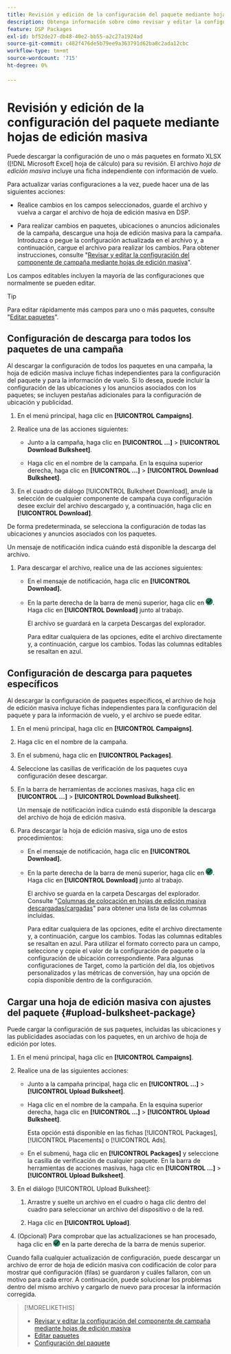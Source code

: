 ```yaml
---
title: Revisión y edición de la configuración del paquete mediante hojas de edición masiva
description: Obtenga información sobre cómo revisar y editar la configuración clave del paquete de forma masiva mediante hojas de cálculo.
feature: DSP Packages
exl-id: bf52de27-db48-40e2-bb55-a2c27a1924ad
source-git-commit: c482f476de5b79ee9a363791d62ba8c2ada12cbc
workflow-type: tm+mt
source-wordcount: '715'
ht-degree: 0%

---
```


# Revisión y edición de la configuración del paquete mediante hojas de edición masiva

Puede descargar la configuración de uno o más paquetes en formato XLSX ([!DNL Microsoft Excel] hoja de cálculo) para su revisión. El archivo *hoja de edición masiva* incluye una ficha independiente con información de vuelo.

Para actualizar varias configuraciones a la vez, puede hacer una de las siguientes acciones:

* Realice cambios en los campos seleccionados, guarde el archivo y vuelva a cargar el archivo de hoja de edición masiva en DSP.

* Para realizar cambios en paquetes, ubicaciones o anuncios adicionales de la campaña, descargue una hoja de edición masiva para la campaña. Introduzca o pegue la configuración actualizada en el archivo y, a continuación, cargue el archivo para realizar los cambios. Para obtener instrucciones, consulte &quot;[Revisar y editar la configuración del componente de campaña mediante hojas de edición masiva](/help/dsp/campaign-management/campaign-components-review-edit.md)&quot;.

Los campos editables incluyen la mayoría de las configuraciones que normalmente se pueden editar.

>[!TIP]
>
>Para editar rápidamente más campos para uno o más paquetes, consulte &quot;[Editar paquetes](/help/dsp/campaign-management/packages/package-edit.md)&quot;.

## Configuración de descarga para todos los paquetes de una campaña

Al descargar la configuración de todos los paquetes en una campaña, la hoja de edición masiva incluye fichas independientes para la configuración del paquete y para la información de vuelo. Si lo desea, puede incluir la configuración de las ubicaciones y los anuncios asociados con los paquetes; se incluyen pestañas adicionales para la configuración de ubicación y publicidad.

1. En el menú principal, haga clic en **[!UICONTROL Campaigns]**.

1. Realice una de las acciones siguientes:

   * Junto a la campaña, haga clic en **[!UICONTROL ...]** > **[!UICONTROL Download Bulksheet]**.

   * Haga clic en el nombre de la campaña. En la esquina superior derecha, haga clic en **[!UICONTROL ...]** > **[!UICONTROL Download Bulksheet]**.

1. En el cuadro de diálogo [!UICONTROL Bulksheet Download], anule la selección de cualquier componente de campaña cuya configuración desee excluir del archivo descargado y, a continuación, haga clic en **[!UICONTROL Download]**.

De forma predeterminada, se selecciona la configuración de todas las ubicaciones y anuncios asociados con los paquetes.

Un mensaje de notificación indica cuándo está disponible la descarga del archivo.

1. Para descargar el archivo, realice una de las acciones siguientes:

   * En el mensaje de notificación, haga clic en **[!UICONTROL Download].**

   * En la parte derecha de la barra de menú superior, haga clic en ![Trabajos](/help/dsp/assets/downloads.png). Haga clic en **[!UICONTROL Download]** junto al trabajo.

     El archivo se guardará en la carpeta Descargas del explorador.<!-- See "[Placement Columns in Downloaded/Uploaded Spreadsheets](#qa-sheet-columns)" for a list of the included columns. -->

     Para editar cualquiera de las opciones, edite el archivo directamente y, a continuación, cargue los cambios. Todas las columnas editables se resaltan en azul.

## Configuración de descarga para paquetes específicos

Al descargar la configuración de paquetes específicos, el archivo de hoja de edición masiva incluye fichas independientes para la configuración del paquete y para la información de vuelo, y el archivo se puede editar.

1. En el menú principal, haga clic en **[!UICONTROL Campaigns]**.

1. Haga clic en el nombre de la campaña.

1. En el submenú, haga clic en **[!UICONTROL Packages]**.

1. Seleccione las casillas de verificación de los paquetes cuya configuración desee descargar.

1. En la barra de herramientas de acciones masivas, haga clic en **[!UICONTROL ...]** > **[!UICONTROL Download Bulksheet]**.

   Un mensaje de notificación indica cuándo está disponible la descarga del archivo de hoja de edición masiva.

1. Para descargar la hoja de edición masiva, siga uno de estos procedimientos:

   * En el mensaje de notificación, haga clic en **[!UICONTROL Download].**

   * En la parte derecha de la barra de menú superior, haga clic en ![Trabajos](/help/dsp/assets/downloads.png). Haga clic en **[!UICONTROL Download]** junto al trabajo.

     El archivo se guarda en la carpeta Descargas del explorador. Consulte &quot;[Columnas de colocación en hojas de edición masiva descargadas/cargadas](#qa-sheet-columns)&quot; para obtener una lista de las columnas incluidas.

     Para editar cualquiera de las opciones, edite el archivo directamente y, a continuación, cargue los cambios. Todas las columnas editables se resaltan en azul. Para utilizar el formato correcto para un campo, seleccione y copie el valor de la configuración de paquete o la configuración de ubicación correspondiente. Para algunas configuraciones de Target, como la partición del día, los objetivos personalizados y las métricas de conversión, hay una opción de copia disponible dentro de la configuración.

## Cargar una hoja de edición masiva con ajustes del paquete {#upload-bulksheet-package}

Puede cargar la configuración de sus paquetes, incluidas las ubicaciones y las publicidades asociadas con los paquetes, en un archivo de hoja de edición por lotes.

1. En el menú principal, haga clic en **[!UICONTROL Campaigns]**.

1. Realice una de las siguientes acciones:

   * Junto a la campaña principal, haga clic en **[!UICONTROL ...]** > **[!UICONTROL Upload Bulksheet]**.

   * Haga clic en el nombre de la campaña. En la esquina superior derecha, haga clic en **[!UICONTROL ...]** > **[!UICONTROL Upload Bulksheet]**.

     Esta opción está disponible en las fichas [!UICONTROL Packages], [!UICONTROL Placements] o [!UICONTROL Ads].

   * En el submenú, haga clic en **[!UICONTROL Packages]** y seleccione la casilla de verificación de cualquier paquete. En la barra de herramientas de acciones masivas, haga clic en **[!UICONTROL ...]** > **[!UICONTROL Upload Bulksheet]**.

1. En el diálogo [!UICONTROL Upload Bulksheet]:

   1. Arrastre y suelte un archivo en el cuadro o haga clic dentro del cuadro para seleccionar un archivo del dispositivo o de la red.

   1. Haga clic en **[!UICONTROL Upload]**.

1. (Opcional) Para comprobar que las actualizaciones se han procesado, haga clic en ![Trabajos](/help/dsp/assets/downloads.png) en la parte derecha de la barra de menús superior.

Cuando falla cualquier actualización de configuración, puede descargar un archivo de error de hoja de edición masiva con codificación de color para mostrar qué configuración (filas) se guardaron y cuáles fallaron, con un motivo para cada error. A continuación, puede solucionar los problemas dentro del mismo archivo y cargarlo de nuevo para procesar la información corregida.

<!--
## Package Setting Columns in Downloaded/Uploaded Bulksheets{#qa-sheet-columns-packages}

>[!TIP]
>
> In a downloaded bulksheet file, all editable columns are highlighted in blue.

### [!UICONTROL Package] Tab

| Section | Column | Description | Editable? |
|---------|--------|-------------|-----------|
| [!UICONTROL Basic details] | [!UICONTROL Package ID] | The numeric ID of the package. | &mdash; |
| [!UICONTROL Basic details] | [!UICONTROL Package Name] | The name of the package. | Yes |
| [!UICONTROL Basic details] | [!UICONTROL Status] | The package status: *[!UICONTROL active]* or *[!UICONTROL inactive]*. | Yes |
| [!UICONTROL Basic details] | [!UICONTROL Description] | An optional description of the package. | Yes |
| [!UICONTROL Basic details] | [!UICONTROL 3rd-party fees - CPM] | A static, third-party fee rate to be tracked as a non-billable cost per 1000 impressions, if applicable. | Yes |
| [!UICONTROL Basic details] | [!UICONTROL 3rd-party fees - description] | An optional description of the third-party fee rate, if applicable. | Yes |
| [!UICONTROL Goals & Budget] | [!UICONTROL Package Start Date] | The start date of the package. | Yes |
| [!UICONTROL Goals & Budget] | [!UICONTROL Package End Date] | The end date of the package. | Yes |
| [!UICONTROL Goals & Budget] | [!UICONTROL Pacing Level] | At which level to pace and cap placements in the package: *[!UICONTROL Package]* or *[!UICONTROL Placement]*. | &mdash; |
| [!UICONTROL Goals & Budget] | [!UICONTROL Budget] | The package budget. | Yes |
| [!UICONTROL Goals & Budget] | [!UICONTROL Budget Interval] | The budget interval: <i[!UICONTROL >Daily]*, *[!UICONTROL Weekly]*, *[!UICONTROL Monthly]*, or *[!UICONTROL All Time]*. | Yes |
| [!UICONTROL Goals & Budget] | [!UICONTROL Interval Cap] | An optional budget interval cap. | Yes |
| [!UICONTROL Goals & Budget] | [!UICONTROL Interval Cap Period] | The interval for the optional budget interval cap: <i[!UICONTROL >Daily]*, *[!UICONTROL Weekly]*, *[!UICONTROL Monthly]*, or *[!UICONTROL All Time]*. | Yes |
| [!UICONTROL Goals & Budget] | [!UICONTROL Optimization Goal] | The objective of the package. | Yes |
| [!UICONTROL Goals & Budget] | [!UICONTROL Optimization Target] | The target value of the goal. | Yes |
| [!UICONTROL Goals & Budget] | [!UICONTROL Custom Goal Name] | (Packages with the "[!UICONTROL Highest Return on Ad Spend]" and "[!UICONTROL Lowest Cost per Acquisition]" optimization goals only)A [custom goal](/help/dsp/optimization/custom-goal.md) that includes the revenue or conversion events used to calculate the CPA or ROAS metric. | Yes |
| [!UICONTROL Goals & Budget] | [!UICONTROL Conversion Metric Name] | (Optional; packages with the "[!UICONTROL Highest Return on Ad Spend]" and "[!UICONTROL Lowest Cost per Acquisition]" optimization goals only) The final conversion event or revenue event/sale amount to use for computing the return on ad spend or the cost per acquisition. | Yes |
| [!UICONTROL Goals & Budget] | [!UICONTROL Package Goal Type] | (Packages with custom optimization goals only) The purpose of the package, which helps determine how to optimize the package: *[!UICONTROL Prospecting]*, *[!UICONTROL Retargeting]*, or *[!UICONTROL Other]* . | Yes |
| [!UICONTROL Goals & Budget] | [!UICONTROL Linked Package id for learning carryover] | (Packages with custom optimization goals only) The package ID for another package whose historic data is used as input for optimizing the package. | Yes |
| [!UICONTROL Goals & Budget] | [!UICONTROL Linked Package Name for learning carryover] | (Packages with custom optimization goals only) Another package whose historic data is used as input for optimizing the package. | &mdash; |
| [!UICONTROL Goals & Budget] | [!UICONTROL Pace on] | Whether the package is pacing towards the *[!UICONTROL budget]* or *[!UICONTROL primary_goal]* (for impressions). | &mdash; |
| [!UICONTROL Goals & Budget] | [!UICONTROL Primary Goal Amount] | (When you pace the package on impressions) The target number of impressions during the specified time interval. | Yes |
| [!UICONTROL Goals & Budget] | [!UICONTROL Primary Goal Interval] | (When you pace the package on impressions) The time interval for the target number of impressions. | Yes |
| [!UICONTROL Goals & Budget] | [!UICONTROL Flight Pacing] | The flight pacing strategy for the package: *[!UICONTROL Even]*, *[!UICONTROL slightly ahead]*, *[!UICONTROL frontload]*, or *[!UICONTROL aggressive frontload]*. | Yes |
| [!UICONTROL Goals & Budget] | [!UICONTROL Intraday Pacing] | The intraday pacing strategy for the package: *[!UICONTROL Even]* or *[!UICONTROL ASAP]*. | Yes |
| [!UICONTROL Goals & Budget] | [!UICONTROL Frequency Cap] | The primary frequency cap for the package during the specified [!UICONTROL Frequency Cap Interval]. | Yes |
| [!UICONTROL Goals & Budget] | [!UICONTROL Frequency Cap Interval] | The interval for the primary frequency cap: *[!UICONTROL Day]*, *[!UICONTROL Week]*, or *[!UICONTROL Month]*. | Yes |
| [!UICONTROL Goals & Budget] | [!UICONTROL Frequency Cap Interval Value] | The number of weeks, days, hours, or minutes for which the primary [!UICONTROL Frequency Cap] applies. For example, if the primary cap is 12 impressions per month, then the value here would be `12`. | Yes |
| [!UICONTROL Goals & Budget] | [!UICONTROL Secondary Frequency Cap] | The secondary frequency cap for the package during the specified [!UICONTROL Secondary Frequency Cap Interval] | Yes |
| [!UICONTROL Goals & Budget] | [!UICONTROL Secondary Frequency Cap Interval] | The type of interval for the secondary frequency cap: *[!UICONTROL Week]*, *[!UICONTROL Day]*, *[!UICONTROL Hour]*, or *[!UICONTROL Minute]*. The applicable number of weeks, days, hours, or minutes is indicated by the [!UICONTROL Secondary Frequency Cap Interval Value]. | Yes |
| [!UICONTROL Goals & Budget] | [!UICONTROL Secondary Frequency Cap Interval Value] | The number of weeks, days, hours, or minutes for which the [!UICONTROL Secondary Frequency Cap] applies. For example, if the secondary cap is three impressions per six hours, then the value here would be `6`. | Yes |
| [!UICONTROL Custom Flights] | [!UICONTROL Activate Custom Flights] | Whether or not to create non-even pacing flights for the package*T* (true) or *F* (false). Once you enable custom flighting and save the package, you can't disable custom flighting nor edit the package start date. | &mdash; |
| [!UICONTROL Custom Flights] | [!UICONTROL Automatic Budget Rollover] | (Available only when the [!UICONTROL Activate Custom Flighting] option is enabled) Whether or not to automatically add any remaining budget from the previous flight to the existing budget for the next flight: *T* (true) or *F* (false). | Yes |
| [!UICONTROL Error] | [!UICONTROL Error] | Any relevant errors. | &mdash; |

### [!UICONTROL Package_Flights] Tab {#qa-sheet-columns-package-flights}

| Section | Column | Description | Editable? |
|---------|--------|-------------|-----------|
| [!UICONTROL Flight Details] | [!UICONTROL Package ID] | The numeric ID of the package. | &mdash; |
| [!UICONTROL Flight details] | [!UICONTROL Flight ID] | The numeric ID of the flight. | &mdash; |
| [!UICONTROL Flight details] | [!UICONTROL Flight Start Date] |The first date of the flight. | Yes |
| [!UICONTROL Flight details] | [!UICONTROL Flight End Date] | The final date of the flight. | Yes |
| [!UICONTROL Flight details] | [!UICONTROL Flight Budget] | The target spend goal for the flight. | Yes |
| [!UICONTROL Flight details] | [!UICONTROL Rollover] | (Existing packages without the "[!UICONTROL Automatically rollover remaining flight budget to next flight]" option enabled) An amount of potentially unspent budget to add to the next flight. | Yes |
-->

>[!MORELIKETHIS]
>
>* [Revisar y editar la configuración del componente de campaña mediante hojas de edición masiva](/help/dsp/campaign-management/campaign-components-review-edit.md)
>* [Editar paquetes](/help/dsp/campaign-management/packages/package-edit.md)
>* [Configuración del paquete](/help/dsp/campaign-management/packages/package-settings.md)
